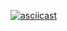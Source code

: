 [![asciicast](https://asciinema.org/a/cjCfaTwV4pE8BXIflU0chyq9W.png)](https://asciinema.org/a/cjCfaTwV4pE8BXIflU0chyq9W)
